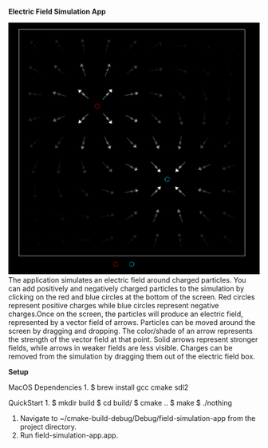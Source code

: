 **Electric Field Simulation App**

![Image of Simulation](simulation.png)
The application simulates an electric field around charged particles. You can add positively and negatively charged
particles to the simulation by clicking on the red and blue circles at the bottom of the screen. Red circles represent
positive charges while blue circles represent negative charges.Once on the screen, the particles will produce an
electric field, represented by a vector field of arrows. Particles can be moved around the screen by dragging and
dropping. The color/shade of an arrow represents the strength of the vector field at that point. Solid arrows represent
stronger fields, while arrows in weaker fields are less visible. Charges can be removed from the simulation by dragging
them out of the electric field box.

**Setup**

MacOS
Dependencies
    1. $ brew install gcc cmake sdl2

QuickStart
    1. $ mkdir build
    $ cd build/
    $ cmake ..
    $ make
    $ ./nothing

1. Navigate to ~/cmake-build-debug/Debug/field-simulation-app from the project directory.
2. Run field-simulation-app.app.
